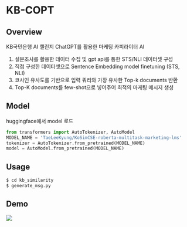 # KB-COPT

## Overview
KB국민은행 AI 챌린지 
ChatGPT를 활용한 마케팅 카피라이터 AI
1) 설문조사를 활용한 데이터 수집 및 gpt api를 통한 STS/NLI 데이터셋 구성
2) 직접 구성한 데이터셋으로 Sentence Embedding model finetuning (STS, NLI)
3) 코사인 유사도를 기반으로 입력 쿼리와 가장 유사한 Top-k documents 반환
4) Top-K documents를 few-shot으로 넣어주어 최적의 마케팅 메시지 생성

## Model
huggingface에서 model 로드

```python
from transformers import AutoTokenizer, AutoModel
MODEL_NAME = 'TaeLeeKyung/KoSimCSE-roberta-multitask-marketing-lms'
tokenizer = AutoTokenizer.from_pretrained(MODEL_NAME)
model = AutoModel.from_pretrained(MODEL_NAME)
```

## Usage
```bash
$ cd kb_similarity
$ generate_msg.py
```

## Demo
<a href='https://ifh.cc/v-K7CjYc' target='_blank'><img src='https://ifh.cc/g/K7CjYc.jpg' border='0'></a>
